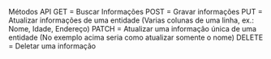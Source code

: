 Métodos API
GET = Buscar Informações
POST = Gravar informações
PUT = Atualizar informações de uma entidade (Varias
colunas de uma linha, ex.: Nome, Idade, Endereço)
PATCH = Atualizar uma informação única de uma entidade
(No exemplo acima seria como atualizar somente o nome)
DELETE = Deletar uma informação
